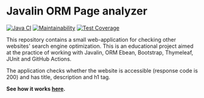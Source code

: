 # Javalin ORM Page analyzer
[![Java CI](https://github.com/Linkshegelianer/Javalin-ORM-webapp/workflows/Java%20CI/badge.svg)](https://github.com/Linkshegelianer/Javalin-ORM-webapp/actions/workflows/java-ci.yml) [![Maintainability](https://api.codeclimate.com/v1/badges/f76532f7cd880f8ed1aa/maintainability)](https://codeclimate.com/github/Linkshegelianer/Javalin-ORM-webapp/maintainability) [![Test Coverage](https://api.codeclimate.com/v1/badges/f76532f7cd880f8ed1aa/test_coverage)](https://codeclimate.com/github/Linkshegelianer/Javalin-ORM-webapp/test_coverage)

This repository contains a small web-application for checking other websites' search engine optimization.
This is an educational project aimed at the practice of working with Javalin, ORM Ebean, Bootstrap, Thymeleaf, JUnit and GitHub Actions.

The application checks whether the website is accessible (response code is 200) and has title, description and h1 tag.

**See how it works [here](https://seo-page-analyzer-ivdw.onrender.com/).**

